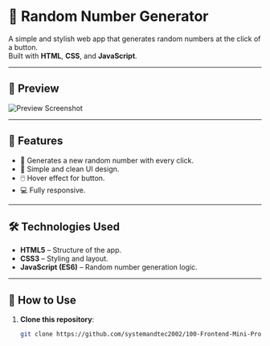 # 🎲 Random Number Generator

A simple and stylish web app that generates random numbers at the click of a button.  
Built with **HTML**, **CSS**, and **JavaScript**.

---

## 📸 Preview
![Preview Screenshot](preview.png)  


---

## 🚀 Features
- 🎯 Generates a new random number with every click.
- 🎨 Simple and clean UI design.
- 🖱️ Hover effect for button.
- 💻 Fully responsive.

---


## 🛠️ Technologies Used
- **HTML5** – Structure of the app.
- **CSS3** – Styling and layout.
- **JavaScript (ES6)** – Random number generation logic.

---

## 📂 How to Use
1. **Clone this repository**:
   ```bash
   git clone https://github.com/systemandtec2002/100-Frontend-Mini-Projects/tree/main
